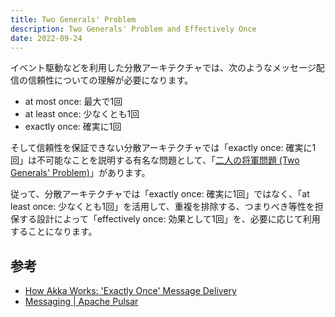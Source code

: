 ```yaml
---
title: Two Generals' Problem
description: Two Generals' Problem and Effectively Once
date: 2022-09-24
---
```


イベント駆動などを利用した分散アーキテクチャでは、次のようなメッセージ配信の信頼性についての理解が必要になります。

- at most once: 最大で1回
- at least once: 少なくとも1回
- exactly once: 確実に1回

そして信頼性を保証できない分散アーキテクチャでは「exactly once: 確実に1回」は不可能なことを説明する有名な問題として、「[二人の将軍問題 (Two Generals' Problem)](https://ja.wikipedia.org/wiki/%E4%BA%8C%E4%BA%BA%E3%81%AE%E5%B0%86%E8%BB%8D%E5%95%8F%E9%A1%8C)」があります。

従って、分散アーキテクチャでは「exactly once: 確実に1回」ではなく、「at least once: 少なくとも1回」を活用して、重複を排除する、つまりべき等性を担保する設計によって「effectively once: 効果として1回」を、必要に応じて利用することになります。

## 参考

- [How Akka Works: 'Exactly Once' Message Delivery](https://www.lightbend.com/blog/how-akka-works-exactly-once-message-delivery)
- [Messaging | Apache Pulsar](https://pulsar.apache.org/docs/concepts-messaging/#deduplication-and-effectively-once-semantics)
